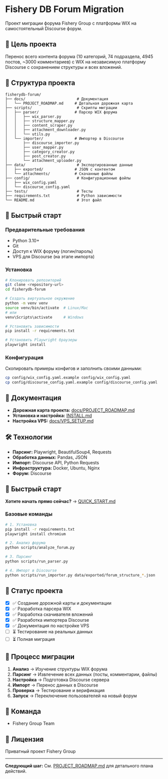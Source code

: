 # Fishery DB Forum Migration

Проект миграции форума Fishery Group с платформы WIX на самостоятельный Discourse форум.

## 🎯 Цель проекта

Перенос всего контента форума (10 категорий, 74 подраздела, 4945 постов, ~3000 комментариев) с WIX на независимую платформу Discourse с сохранением структуры и всех вложений.

## 📁 Структура проекта

```
fisherydb-forum/
├── docs/                       # Документация
│   └── PROJECT_ROADMAP.md     # Детальная дорожная карта
├── scripts/                    # Скрипты миграции
│   ├── parser/                # Парсер WIX форума
│   │   ├── wix_parser.py
│   │   ├── structure_mapper.py
│   │   ├── content_scraper.py
│   │   ├── attachment_downloader.py
│   │   └── utils.py
│   └── importer/              # Импортер в Discourse
│       ├── discourse_importer.py
│       ├── user_mapper.py
│       ├── category_creator.py
│       ├── post_creator.py
│       └── attachment_uploader.py
├── data/                       # Экспортированные данные
│   ├── exported/              # JSON с контентом
│   └── attachments/           # Скачанные файлы
├── config/                     # Конфигурационные файлы
│   ├── wix_config.yaml
│   └── discourse_config.yaml
├── tests/                      # Тесты
├── requirements.txt            # Python зависимости
└── README.md                   # Этот файл
```

## 🚀 Быстрый старт

### Предварительные требования

- Python 3.10+
- Git
- Доступ к WIX форуму (логин/пароль)
- VPS для Discourse (на этапе импорта)

### Установка

```bash
# Клонировать репозиторий
git clone <repository-url>
cd fisherydb-forum

# Создать виртуальное окружение
python -m venv venv
source venv/bin/activate  # Linux/Mac
# или
venv\Scripts\activate     # Windows

# Установить зависимости
pip install -r requirements.txt

# Установить Playwright браузеры
playwright install
```

### Конфигурация

Скопировать примеры конфигов и заполнить своими данными:

```bash
cp config/wix_config.yaml.example config/wix_config.yaml
cp config/discourse_config.yaml.example config/discourse_config.yaml
```

## 📖 Документация

- **Дорожная карта проекта:** [docs/PROJECT_ROADMAP.md](docs/PROJECT_ROADMAP.md)
- **Установка и настройка:** [INSTALL.md](INSTALL.md)
- **Настройка VPS:** [docs/VPS_SETUP.md](docs/VPS_SETUP.md)

## 🛠️ Технологии

- **Парсинг:** Playwright, BeautifulSoup4, Requests
- **Обработка данных:** Pandas, JSON
- **Импорт:** Discourse API, Python Requests
- **Инфраструктура:** Docker, Ubuntu, Nginx
- **Форум:** Discourse

## 🎯 Быстрый старт

**Хотите начать прямо сейчас?** → [QUICK_START.md](QUICK_START.md)

### Базовые команды

```bash
# 1. Установка
pip install -r requirements.txt
playwright install chromium

# 2. Анализ форума
python scripts/analyze_forum.py

# 3. Парсинг
python scripts/run_parser.py

# 4. Импорт в Discourse
python scripts/run_importer.py data/exported/forum_structure_*.json
```

## 📝 Статус проекта

- [x] ✅ Создание дорожной карты и документации
- [x] ✅ Разработка парсера WIX
- [x] ✅ Разработка скачивателя вложений
- [x] ✅ Разработка импортера Discourse
- [x] ✅ Документация по настройке VPS
- [ ] ⏳ Тестирование на реальных данных
- [ ] ⏳ Полная миграция

## 🔄 Процесс миграции

1. **Анализ** → Изучение структуры WIX форума
2. **Парсинг** → Извлечение всех данных (посты, комментарии, файлы)
3. **Настройка** → Подготовка Discourse сервера
4. **Импорт** → Перенос данных в Discourse
5. **Проверка** → Тестирование и верификация
6. **Запуск** → Переключение пользователей на новый форум

## 👥 Команда

- Fishery Group Team

## 📄 Лицензия

Приватный проект Fishery Group

---

**Следующий шаг:** См. [PROJECT_ROADMAP.md](PROJECT_ROADMAP.md) для детального плана действий.

